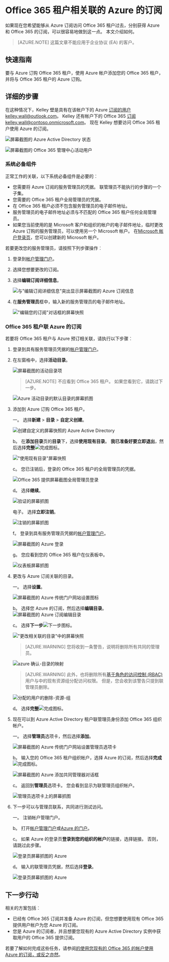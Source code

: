 <properties
    pageTitle="Office 365 租户使用 Azure 订阅 |Microsoft Azure"
    description="了解如何添加 Office 365 目录 （租户） 到 Azure 的订阅进行关联。"
    services=""
    documentationCenter=""
    authors="JiangChen79"
    manager="mbaldwin"
    editor=""
    tags="billing,top-support-issue"/>

<tags
    ms.service="billing"
    ms.workload="na"
    ms.tgt_pltfrm="ibiza"
    ms.devlang="na"
    ms.topic="article"
    ms.date="09/16/2016"
    ms.author="cjiang"/>

# <a name="associate-an-office-365-tenant-with-an-azure-subscription"></a>Office 365 租户相关联的 Azure 的订阅
如果现在您希望能够从 Azure 订阅访问 Office 365 租户过去，分别获得 Azure 和 Office 365 的订阅，可以很容易地做到这一点。 本文介绍如何。

> [AZURE.NOTE] 这篇文章不能应用于企业协议 (EA) 的客户。

## <a name="quick-guidance"></a>快速指南
要与 Azure 订购 Office 365 租户，使用 Azure 帐户添加您的 Office 365 租户，并将与 Office 365 租户的 Azure 订购。

## <a name="detailed-steps"></a>详细的步骤
在这种情况下，Kelley 壁是具有在该帐户下的 Azure 订阅的用户kelley.wall@outlook.com。 Kelley 还有帐户下的 Office 365 订阅kelley.wall@contoso.onmicrosoft.com。 现在 Kelley 想要访问 Office 365 租户使用 Azure 的订阅。

![屏幕截图的 Azure Active Directory 状态](./media/billing-add-office-365-tenant-to-azure-subscription/s31_msa-aad-status.png)

![屏幕截图的 Office 365 管理中心活动用户](./media/billing-add-office-365-tenant-to-azure-subscription/s32_office-365-user.png)

### <a name="prerequisites"></a>系统必备组件
正常工作的关联，以下系统必备组件是必要的︰

- 您需要将 Azure 订阅的服务管理员的凭据。 联管理员不能执行的步骤的一个子集。
- 您需要的 Office 365 租户全局管理员的凭据。
- 在 Office 365 租户必须不包含服务管理员的电子邮件地址。
- 服务管理员的电子邮件地址必须与不匹配的 Office 365 租户任何全局管理员。
- 如果您当前使用的是 Microsoft 客户和组织的帐户的电子邮件地址，临时更改 Azure 订购的服务管理员，可以使用另一个 Microsoft 帐户。 在[Microsoft 帐户登录页](https://signup.live.com/)，您可以创建新的 Microsoft 帐户。


若要更改您的服务管理员，请按照下列步骤操作︰

1. 登录到[帐户管理门户](https://account.windowsazure.com/subscriptions)。
2. 选择您想要更改的订阅。
3. 选择**编辑订阅详细信息**。

    ![与"编辑订阅详细信息"突出显示屏幕截图的 Azure 订阅信息](./media/billing-add-office-365-tenant-to-azure-subscription/s33_azure-edit-subscription-details.png)

4. 在**服务管理员**框中，输入新的服务管理员的电子邮件地址。

    !["编辑您的订阅"对话框的屏幕快照](./media/billing-add-office-365-tenant-to-azure-subscription/s34_change-subscription-service-admin.png)

### <a name="associate-the-office-365-tenant-with-the-azure-subscription"></a>Office 365 租户联 Azure 的订阅
若要将 Office 365 租户与 Azure 预订相关联，请执行以下步骤︰

1.  登录到具有服务管理员凭据的[帐户管理门户](https://account.windowsazure.com/subscriptions)。
2.  在左窗格中，选择**活动目录**。

    ![屏幕截图的活动目录项](./media/billing-add-office-365-tenant-to-azure-subscription/s35-classic-portal-active-directory-entry.png)

    > [AZURE.NOTE] 不应看到 Office 365 租户。 如果您看到它，请跳过下一步。

    ![Azure 活动目录的默认目录的屏幕抓图](./media/billing-add-office-365-tenant-to-azure-subscription/s36-aad-tenant-default.png)

3. 添加到 Azure 订购 Office 365 租户。

    一。 选择**新建** > **目录** > **自定义创建**。

    ![创建自定义的屏幕快照的 Azure Active Directory](./media/billing-add-office-365-tenant-to-azure-subscription/s37-aad-custom-create.png)

    b。 在**添加目录**页的**目录**下，选择**使用现有目录**。 **我已准备好要立即退出**，然后选择**完整**![完成图标](./media/billing-add-office-365-tenant-to-azure-subscription/s38_complete-icon.png)。

    !["使用现有目录"屏幕快照](./media/billing-add-office-365-tenant-to-azure-subscription/s39_add-directory-use-existing.png)

    c。 您已注销后，登录的 Office 365 租户的全局管理员的凭据。

    ![Office 365 提供屏幕截图全局管理员登录](./media/billing-add-office-365-tenant-to-azure-subscription/s310_sign-in-global-admin-office-365.png)

    d。 选择**继续**。

    ![验证的屏幕抓图](./media/billing-add-office-365-tenant-to-azure-subscription/s311_use-contoso-directory-azure-verify.png)

    电子。 选择**立即注销**。

    ![注销的屏幕抓图](./media/billing-add-office-365-tenant-to-azure-subscription/s312_use-contoso-directory-azure-confirm-and-sign-out.png)

    f。 登录到具有服务管理员凭据的[帐户管理门户](https://account.windowsazure.com/subscriptions)。

    ![屏幕截图的 Azure 登录](./media/billing-add-office-365-tenant-to-azure-subscription/s313_azure-sign-in-service-admin.png)

    g。 您应看到您的 Office 365 租户在仪表板中。

    ![仪表板屏幕抓图](./media/billing-add-office-365-tenant-to-azure-subscription/s314_office-365-tenant-appear-in-azure.png)

4. 更改与 Azure 订阅关联的目录。

    一。 选择**设置**。

    ![屏幕截图的 Azure 传统门户网站设置图标](./media/billing-add-office-365-tenant-to-azure-subscription/s315_azure-classic-portal-settings-icon.png)

    b。 选择您 Azure 的订阅，然后选择**编辑目录**。
    ![屏幕截图的 Azure 订阅编辑目录](./media/billing-add-office-365-tenant-to-azure-subscription/s316_azure-subscription-edit-directory.png)

    c。 选择**下一步**![下一步图标](./media/billing-add-office-365-tenant-to-azure-subscription/s317_next-icon.png)。

    !["更改相关联的目录"中的屏幕快照](./media/billing-add-office-365-tenant-to-azure-subscription/s318_azure-change-associated-directory.png)

    > [AZURE.WARNING] 您将收到一条警告，说明将删除所有共同的管理员。

    ![azure 确认-目录的映射](./media/billing-add-office-365-tenant-to-azure-subscription/s322_azure-confirm-directory-mapping.png)

    >[AZURE.WARNING] 此外，也将删除所有[基于角色的访问控制 (RBAC)](./active-directory/role-based-access-control-configure.md)用户与中的现有资源组分配访问权限。 但是，您会收到该警告只提到联管理员删除。

    ![分配的用户的删除-资源-组](./media/billing-add-office-365-tenant-to-azure-subscription/s325_assigned-users-removed-resource-groups.png)

    d。 选择**完整**![完成图标](./media/billing-add-office-365-tenant-to-azure-subscription/s38_complete-icon.png)。

5. 现在可以到 Azure Active Directory 租户联管理员身份添加 Office 365 组织帐户。

    一。 选择**管理员**选项卡，然后选择**添加**。

    ![屏幕截图的 Azure 传统门户网站设置管理员选项卡](./media/billing-add-office-365-tenant-to-azure-subscription/s319_azure-classic-portal-settings-administrators.png)

    b。 输入您的 Office 365 租户组织帐户，选择 Azure 的订阅，然后选择**完成**![完成图标](./media/billing-add-office-365-tenant-to-azure-subscription/s38_complete-icon.png)。

    ![屏幕截图的 Azure 添加共同管理器对话框](./media/billing-add-office-365-tenant-to-azure-subscription/s320_azure-add-co-administrator.png)

    c。 返回到**管理员**选项卡。 您会看到显示为联管理员组织帐户。

    ![管理员选项卡上的屏幕抓图](./media/billing-add-office-365-tenant-to-azure-subscription/s321_azure-co-administrator-added.png)

6. 下一步可以与管理员联系，共同进行测试访问。

    一。 注销帐户管理门户。

    b。 打开[帐户管理门户](https://account.windowsazure.com/subscriptions)或[Azure 的门户](https://portal.azure.com/)。

    c。 如果 Azure 的登录页**登录到您的组织的帐户**的链接，选择链接。 否则，请跳过此步骤。

    ![登录页屏幕抓图的 Azure](./media/billing-add-office-365-tenant-to-azure-subscription/3-sign-in-to-azure.png)

    d。 输入的联管理员凭据，然后选择**登录**。

    ![登录页屏幕抓图的 Azure](./media/billing-add-office-365-tenant-to-azure-subscription/s324_azure-sign-in-with-co-admin.png)

## <a name="next-steps"></a>下一步行动
相关的方案包括︰

- 已经有 Office 365 订阅并准备 Azure 的订阅，但您想要使用现有 Office 365 提供用户帐户为您 Azure 的订阅。
- 您是 Azure 的订阅者，并且想要您现有的 Azure Active Directory 实例中获取用户的 Office 365 提供订阅。

若要了解如何完成这些任务，请参阅[的使用您现有的 Office 365 的帐户使用 Azure 的订阅，或反之亦然](billing-use-existing-office-365-account-azure-subscription.md)。
